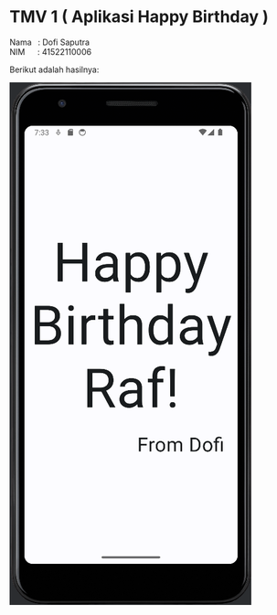 # TMV 1 ( Aplikasi Happy Birthday )

Nama &ensp;: Dofi Saputra <br />
NIM &ensp;&ensp; : 41522110006

Berikut adalah hasilnya:

![alt text](https://github.com/dofisaputra/Mobile-Programming/blob/main/MobileProgrammingTMV1/Hasil.png?raw=true)
